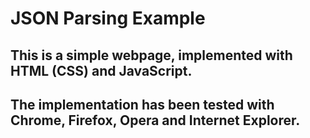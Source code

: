 # JSON Parsing Example
## This is a simple webpage, implemented with HTML (CSS) and JavaScript. 
## The implementation has been tested with Chrome, Firefox, Opera and Internet Explorer. 
